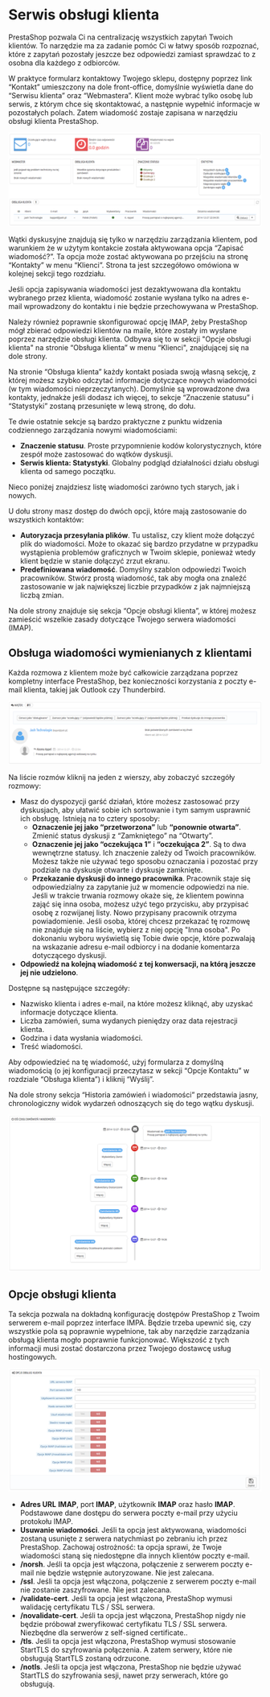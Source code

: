 # Serwis obsługi klienta

PrestaShop pozwala Ci na centralizację wszystkich zapytań Twoich klientów. To narzędzie ma za zadanie pomóc Ci w łatwy sposób rozpoznać, które z zapytań pozostały jeszcze bez odpowiedzi zamiast sprawdzać to z osobna dla każdego z odbiorców.

W praktyce formularz kontaktowy Twojego sklepu, dostępny poprzez link “Kontakt” umieszczony na dole front-office, domyślnie wyświetla dane do “Serwisu klienta” oraz “Webmastera”. Klient może wybrać tylko osobę lub serwis, z którym chce się skontaktować, a następnie wypełnić informacje w pozostałych polach. Zatem wiadomość zostaje zapisana w narzędziu obsługi klienta PrestaShop.

![](../../../.gitbook/assets/30245472.png)

Wątki dyskusyjne znajdują się tylko w narzędziu zarządzania klientem, pod warunkiem że w użytym kontakcie została aktywowana opcja “Zapisać wiadomość?”. Ta opcja może zostać aktywowana po przejściu na stronę “Kontakty” w menu “Klienci”. Strona ta jest szczegółowo omówiona w kolejnej sekcji tego rozdziału.

Jeśli opcja zapisywania wiadomości jest dezaktywowana dla kontaktu wybranego przez klienta, wiadomość zostanie wysłana tylko na adres e-mail wprowadzony do kontaktu i nie będzie przechowywana w PrestaShop.

Należy również poprawnie skonfigurować opcję IMAP, żeby PrestaShop mógł zbierać odpowiedzi klientów na maile, które zostały im wysłane poprzez narzędzie obsługi klienta. Odbywa się to w sekcji "Opcje obsługi klienta" na stronie “Obsługa klienta” w menu “Klienci", znajdującej się na dole strony.

Na stronie “Obsługa klienta” każdy kontakt posiada swoją własną sekcję, z której możesz szybko odczytać informacje dotyczące nowych wiadomości (w tym wiadomości nieprzeczytanych). Domyślnie są wprowadzone dwa kontakty, jednakże jeśli dodasz ich więcej, to sekcje “Znaczenie statusu” i “Statystyki” zostaną przesunięte w lewą stronę, do dołu.

Te dwie ostatnie sekcje są bardzo praktyczne z punktu widzenia codziennego zarządzania nowymi wiadomościami:

* **Znaczenie statusu**. Proste przypomnienie kodów kolorystycznych, które zespół może zastosować do wątków dyskusji.
* **Serwis klienta: Statystyki**. Globalny podgląd działalności działu obsługi klienta od samego początku.

Nieco poniżej znajdziesz listę wiadomości zarówno tych starych, jak i nowych.

U dołu strony masz dostęp do dwóch opcji, które mają zastosowanie do wszystkich kontaktów:

* **Autoryzacja przesyłania plików**. Tu ustalisz, czy klient może dołączyć plik do wiadomości. Może to okazać się bardzo przydatne w przypadku wystąpienia problemów graficznych w Twoim sklepie, ponieważ wtedy klient będzie w stanie dołączyć zrzut ekranu.
* **Predefiniowana wiadomość**. Domyślny szablon odpowiedzi Twoich pracowników. Stwórz prostą wiadomość, tak aby mogła ona znaleźć zastosowanie w jak największej liczbie przypadków z jak najmniejszą liczbą zmian.

Na dole strony znajduje się sekcja “Opcje obsługi klienta”, w której możesz zamieścić wszelkie zasady dotyczące Twojego serwera wiadomości (IMAP).

## Obsługa wiadomości wymienianych z klientami <a href="#serwisobslugiklienta-obslugawiadomosciwymienianychzklientami" id="serwisobslugiklienta-obslugawiadomosciwymienianychzklientami"></a>

Każda rozmowa z klientem może być całkowicie zarządzana poprzez kompletny interface PrestaShop, bez konieczności korzystania z poczty e-mail klienta, takiej jak Outlook czy Thunderbird.

![](../../../.gitbook/assets/30245473.png)

Na liście rozmów kliknij na jeden z wierszy, aby zobaczyć szczegóły rozmowy:

* Masz do dyspozycji garść działań, które możesz zastosować przy dyskusjach, aby ułatwić sobie ich sortowanie i tym samym usprawnić ich obsługę. Istnieją na to cztery sposoby:
  * **Oznaczenie jej jako “przetworzona”** lub **“ponownie otwarta”**. Zmienić status dyskusji z “Zamkniętego” na “Otwarty”.
  * **Oznaczenie jej jako “oczekująca 1”** i **“oczekująca 2”**. Są to dwa wewnętrzne statusy. Ich znaczenie zależy od Twoich pracowników. Możesz także nie używać tego sposobu oznaczania i pozostać przy podziale na dyskusje otwarte i dyskusje zamknięte.
  * **Przekazanie dyskusji do innego pracownika**. Pracownik staje się odpowiedzialny za zapytanie już w momencie odpowiedzi na nie. Jeśli w trakcie trwania rozmowy okaże się, że klientem powinna zająć się inna osoba, możesz użyć tego przycisku, aby przypisać osobę z rozwijanej listy. Nowo przypisany pracownik otrzyma powiadomienie. Jeśli osoba, której chcesz przekazać tę rozmowę nie znajduje się na liście, wybierz z niej opcję "Inna osoba". Po dokonaniu wyboru wyświetlą się Tobie dwie opcje, które pozwalają na wskazanie adresu e-mail odbiorcy i na dodanie komentarza dotyczącego dyskusji.
* **Odpowiedź na kolejną wiadomość z tej konwersacji, na którą jeszcze jej nie udzielono**.

Dostępne są następujące szczegóły:

* Nazwisko klienta i adres e-mail, na które możesz kliknąć, aby uzyskać informacje dotyczące klienta.
* Liczba zamówień, suma wydanych pieniędzy oraz data rejestracji klienta.
* Godzina i data wysłania wiadomości.
* Treść wiadomości.

Aby odpowiedzieć na tę wiadomość, użyj formularza z domyślną wiadomością (o jej konfiguracji przeczytasz w sekcji “Opcje Kontaktu” w rozdziale “Obsługa klienta”) i kliknij “Wyślij”.

Na dole strony sekcja “Historia zamówień i wiadomości” przedstawia jasny, chronologiczny widok wydarzeń odnoszących się do tego wątku dyskusji.

![](../../../.gitbook/assets/30245474.png)

## Opcje obsługi klienta <a href="#serwisobslugiklienta-opcjeobslugiklienta" id="serwisobslugiklienta-opcjeobslugiklienta"></a>

Ta sekcja pozwala na dokładną konfigurację dostępów PrestaShop z Twoim serwerem e-mail poprzez interface IMPA. Będzie trzeba upewnić się, czy wszystkie pola są poprawnie wypełnione, tak aby narzędzie zarządzania obsługą klienta mogło poprawnie funkcjonować. Większość z tych informacji musi zostać dostarczona przez Twojego dostawcę usług hostingowych.

![](../../../.gitbook/assets/30245475.png)

* **Adres URL** **IMAP**, port **IMAP**, użytkownik **IMAP** oraz hasło **IMAP**. Podstawowe dane dostępu do serwera poczty e-mail przy użyciu protokołu IMAP.
* **Usuwanie wiadomości**. Jeśli ta opcja jest aktywowana, wiadomości zostaną usunięte z serwera natychmiast po zebraniu ich przez PrestaShop. Zachowaj ostrożność: ta opcja sprawi, że Twoje wiadomości staną się niedostępne dla innych klientów poczty e-mail.
* **/norsh**. Jeśli ta opcja jest włączona, połączenie z serwerem poczty e-mail nie będzie wstępnie autoryzowane. Nie jest zalecana.
* **/ssl**. Jeśli ta opcja jest włączona, połączenie z serwerem poczty e-mail nie zostanie zaszyfrowane. Nie jest zalecana.
* **/validate-cert**. Jeśli ta opcja jest włączona, PrestaShop wymusi walidację certyfikatu TLS / SSL serwera.
* **/novalidate-cert**. Jeśli ta opcja jest włączona, PrestaShop nigdy nie będzie próbował zweryfikować certyfikatu TLS / SSL serwera. Niezbędne dla serwerów z self-signed certificate..
* **/tls**. Jeśli ta opcja jest włączona, PrestaShop wymusi stosowanie StartTLS do szyfrowania połączenia. A zatem serwery, które nie obsługują StartTLS zostaną odrzucone.
* **/notls**. Jeśli ta opcja jest włączona, PrestaShop nie będzie używać StartTLS do szyfrowania sesji, nawet przy serwerach, które go obsługują.
